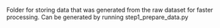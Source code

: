 Folder for storing data that was generated from the raw dataset for faster processing. Can be generated by running step1_prepare_data.py
